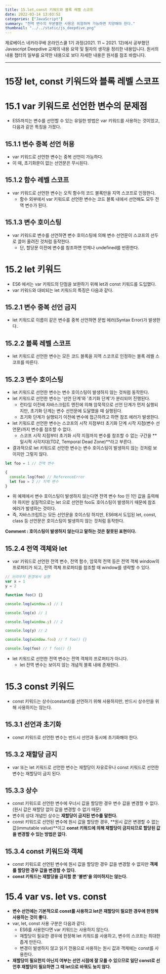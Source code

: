 ```yaml
---
title: 15.let,const 키워드와 블록 레벨 스코프
date: 2022-03-14 13:03:52
categories: ["JavaScript"]
summary: "전역 변수의 무분별한 사용은 위험하며 가능하면 지양해야 한다."
thumbnail: "../../static/js_deepdive.png"
---
```


제로베이스 네카라쿠배 온라인스쿨 1기 과정(2021. 11 ~ 2021. 12)에서 공부했던 Javascript Deepdive 교재의 내용 요약 및 필자의 생각을 정리한 내용입니다. 원서의 내용 챕터의 일부를 요약한 내용으로 보다 자세한 내용은 원서를 참조 바랍니다.

---

# 15장 let, const 키워드와 블록 레벨 스코프

# 15.1 var 키워드로 선언한 변수의 문제점

- ES5까지는 변수를 선언할 수 있는 유일한 방법은 var 키워드를 사용하는 것이었고, 다음과 같은 특징을 가졌다.

## 15.1.1 변수 중복 선언 허용

- var 키워드로 선언한 변수는 중복 선언이 가능하다.
- 이 때, 초기화문이 없는 선언문은 무시된다.

## 15.1.2 함수 레벨 스코프

- var 키워드로 선언한 변수는 오직 함수의 코드 블록만을 지역 스코프로 인정한다.
  - 함수 외부에서 var 키워드로 선언한 변수는 코드 블록 내에서 선언해도 모두 전역 변수가 된다.

## 15.1.3 변수 호이스팅

- var 키워드로 변수를 선언하면 변수 호이스팅에 의해 변수 선언문이 스코프의 선두로 끌어 올려진 것처럼 동작한다.
  - 단, 할당문 이전에 변수를 참조하면 언제나 undefined를 반환한다.

# 15.2 let 키워드

- ES6 에서는 var 키워드의 단점을 보완하기 위해 let과 const 키워드를 도입했다.
- var 키워드와 대비되는 let 키워드의 특징은 다음과 같다.

## 15.2.1 변수 중복 선언 금지

- let 키워드로 이름이 같은 변수를 중복 선언하면 문법 에러(Syntax Error)가 발생한다.

## 15.2.2 블록 레벨 스코프

- let 키워드로 선언한 변수는 모든 코드 블록을 지역 스코프로 인정하는 블록 레벨 스코프를 따른다.

## 15.2.3 변수 호이스팅

- let 키워드로 선언한 변수는 변수 호이스팅이 발생하지 않는 것처럼 동작한다.
- let 키워드로 선언한 변수는 '선언 단계'와 '초기화 단계'가 분리되어 진행된다.
  - 런타임 이전에 자바스크립트 엔진에 의해 암묵적으로 선언 단계가 먼저 실행되지만, 초기화 단계는 변수 선언문에 도달했을 때 실행된다.
  - 초기화 단계가 실행되기 이전에 변수에 접근하려고 하면 참조 에러가 발생한다.
- let 키워드로 선언한 변수는 스코프의 시작 지점부터 초기화 단계 시작 지점(변수 선언문)까지 변수를 참조할 수 없다.
  - 스코프 시작 지점부터 초기화 시작 지점까지 변수를 참조할 수 없는 구간을 **일시적 사각지대(TDZ, Temporal Dead Zone)**라고 부른다.
- 결과적으로 let 키워드로 선언한 변수는 변수 호이스팅이 발생하지 않는 것처럼 보이지만 그렇지 않다.

```jsx
let foo = 1 // 전역 변수

{
  console.log(foo) // ReferenceError
  let foo = 2 // 지역 변수
}
```

- 위 예제에서 변수 호이스팅이 발생하지 않는다면 전역 변수 foo 인 1인 값을 출력해야 하지만 실질적으로는 let 으로 선언한 foo도 호이스팅이 발생하기 때문에 참조 에러가 발생하는 것이다.
- 즉, 자바스크립트는 모든 선언문을 호이스팅 하지만, ES6에서 도입된 let, const, class 등 선언문은 호이스팅이 발생하지 않는 것처럼 동작한다.

**Comment : 호이스팅이 발생하지 않는다고 말하는 것은 잘못된 표현이다.**

## 15.2.4 전역 객체와 let

- var 키워드로 선언한 전역 변수, 전역 함수, 암묵적 전역 등은 전역 객체 window의 프로퍼티가 되고, 전역 객체 프로퍼티를 참조할 때 window를 생략할 수 있다.

```jsx
// 브라우저 환경에서 실행
var x = 1
y = 2

function foo() {}

console.log(window.x) // 1

console.log(x) // 1

console.log(window.y) // 2

console.log(y) // 2

console.log(window.foo) // f foo() {}

console.log(foo) // f foo() {}
```

- let 키워드로 선언한 전역 변수는 전역 객체의 프로퍼티가 아니다.
  - let 전역 변수는 보이지 않는 개념적 블록 내에 존재한다.

# 15.3 const 키워드

- const 키워드는 상수(constant)를 선언하기 위해 사용하지만, 반드시 상수만을 위해 사용하지는 않는다.

## 15.3.1 선언과 초기화

- const 키워드로 선언한 변수는 반드시 선언과 동시에 초기화해야 한다.

## 15.3.2 재할당 금지

- var 또는 let 키워드로 선언한 변수는 재할당이 자유로우나 const 키워드로 선언한 변수는 재할당이 금지 된다.

## 15.3.3 상수

- const 키워드로 선언한 변수에 우너시 값을 할당한 경우 변수 값을 변경할 수 없다. (원시 값은 재할당 없이 값을 변경할 수 없기 때문)
- 변수의 상대 개념인 상수는 **재할당이 금지된 변수를 말한다.**
- const 키워드로 선언된 변수에 원시 값을 할당한 경우, **원시 값은 변경할 수 없는 값(immutable value)**이고 **const 키워드에 의해 재할당이 금지되므로 할당된 값을 변경할 수 있는 방법은 없다.**

## 15.3.4 const 키워드와 객체

- const 키워드로 선언된 변수에 원시 값을 할당한 경우 값을 변경할 수 없지만 **객체를 할당한 경우 값을 변경할 수 있다.**
- **const 키워드는 재할당을 금지할 뿐 '불변'을 의미하지는 않는다.**

# 15.4 var vs. let vs. const

- **변수 선언에는 기본적으로 const를 사용하고 let은 재할당이 필요한 경우에 한정해 사용하는 것이 좋다.**
- var, let, const 사용 구분은 다음과 같다.
  - ES6를 사용한다면 var 키워드는 사용하지 않는다.
  - 재할당이 필요한 경우에 한정해 let 키워드를 사용하고, 변수의 스코프는 최대한 좁게 만든다.
  - 변경이 발생하지 않고 읽기 전용으로 사용하는 원시 값과 객체에는 const를 사용한다.
- **재할당이 필요한지 아닌지 여부는 선언 시점에 잘 모를 수 있으므로 일단 const로 선언후 재할당이 필요하면 그 때 let으로 바꿔도 늦지 않다.**
